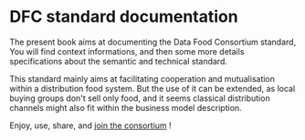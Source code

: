 # DFC standard documentation

The present book aims at documenting the Data Food Consortium standard, You will find context informations, and then some more details specifications about the semantic and technical standard.

This standard mainly aims at facilitating cooperation and mutualisation within a distribution food system. But the use of it can be extended, as local buying groups don't sell only food, and it seems classical distribution channels might also fit within the business model description.

Enjoy, use, share, and [join the consortium](https://datafoodconsortium.gitbook.io/dfc-standard-documentation/contact-and-partners) !

